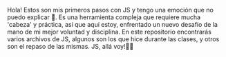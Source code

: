 Hola! 
Estos son mis primeros pasos con JS y tengo una emoción que no puedo explicar 🤩. Es una herramienta compleja que requiere mucha 'cabeza' y práctica, así que aquí estoy, enfrentado un nuevo desafío de la mano de mi mejor voluntad y disciplina.
En este repositorio encontrarás varios archivos de JS, algunos son los que hice durante las clases, y otros son el repaso de las mismas. 
JS, allá voy!🙌😎
